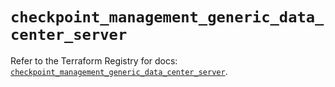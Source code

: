 # `checkpoint_management_generic_data_center_server`

Refer to the Terraform Registry for docs: [`checkpoint_management_generic_data_center_server`](https://registry.terraform.io/providers/checkpointsw/checkpoint/2.11.0/docs/resources/management_generic_data_center_server).

